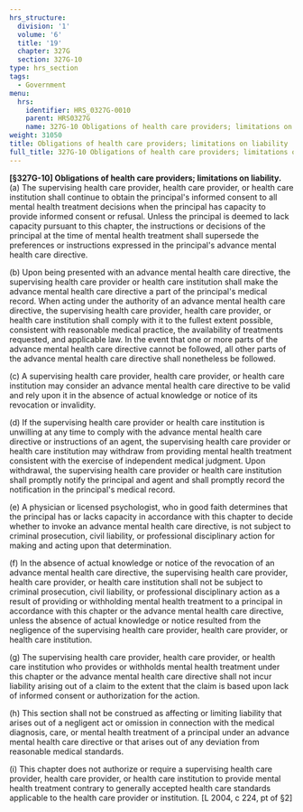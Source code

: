 ```yaml
---
hrs_structure:
  division: '1'
  volume: '6'
  title: '19'
  chapter: 327G
  section: 327G-10
type: hrs_section
tags:
  - Government
menu:
  hrs:
    identifier: HRS_0327G-0010
    parent: HRS0327G
    name: 327G-10 Obligations of health care providers; limitations on liability
weight: 31050
title: Obligations of health care providers; limitations on liability
full_title: 327G-10 Obligations of health care providers; limitations on liability
---
```

**[§327G-10] Obligations of health care providers; limitations on liability.** (a) The supervising health care provider, health care provider, or health care institution shall continue to obtain the principal's informed consent to all mental health treatment decisions when the principal has capacity to provide informed consent or refusal. Unless the principal is deemed to lack capacity pursuant to this chapter, the instructions or decisions of the principal at the time of mental health treatment shall supersede the preferences or instructions expressed in the principal's advance mental health care directive.

(b) Upon being presented with an advance mental health care directive, the supervising health care provider or health care institution shall make the advance mental health care directive a part of the principal's medical record. When acting under the authority of an advance mental health care directive, the supervising health care provider, health care provider, or health care institution shall comply with it to the fullest extent possible, consistent with reasonable medical practice, the availability of treatments requested, and applicable law. In the event that one or more parts of the advance mental health care directive cannot be followed, all other parts of the advance mental health care directive shall nonetheless be followed.

(c) A supervising health care provider, health care provider, or health care institution may consider an advance mental health care directive to be valid and rely upon it in the absence of actual knowledge or notice of its revocation or invalidity.

(d) If the supervising health care provider or health care institution is unwilling at any time to comply with the advance mental health care directive or instructions of an agent, the supervising health care provider or health care institution may withdraw from providing mental health treatment consistent with the exercise of independent medical judgment. Upon withdrawal, the supervising health care provider or health care institution shall promptly notify the principal and agent and shall promptly record the notification in the principal's medical record.

(e) A physician or licensed psychologist, who in good faith determines that the principal has or lacks capacity in accordance with this chapter to decide whether to invoke an advance mental health care directive, is not subject to criminal prosecution, civil liability, or professional disciplinary action for making and acting upon that determination.

(f) In the absence of actual knowledge or notice of the revocation of an advance mental health care directive, the supervising health care provider, health care provider, or health care institution shall not be subject to criminal prosecution, civil liability, or professional disciplinary action as a result of providing or withholding mental health treatment to a principal in accordance with this chapter or the advance mental health care directive, unless the absence of actual knowledge or notice resulted from the negligence of the supervising health care provider, health care provider, or health care institution.

(g) The supervising health care provider, health care provider, or health care institution who provides or withholds mental health treatment under this chapter or the advance mental health care directive shall not incur liability arising out of a claim to the extent that the claim is based upon lack of informed consent or authorization for the action.

(h) This section shall not be construed as affecting or limiting liability that arises out of a negligent act or omission in connection with the medical diagnosis, care, or mental health treatment of a principal under an advance mental health care directive or that arises out of any deviation from reasonable medical standards.

(i) This chapter does not authorize or require a supervising health care provider, health care provider, or health care institution to provide mental health treatment contrary to generally accepted health care standards applicable to the health care provider or institution. [L 2004, c 224, pt of §2]